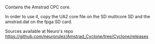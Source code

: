 Contains the Amstrad CPC core.

In order to use it, copy the UA2 core file on the SD multicore SD and the amstrad.dat on the fpga SD card.

Sources available at Neuro's repo https://github.com/neurorulez/Amstrad_Cyclone/tree/Cyclone/releases

